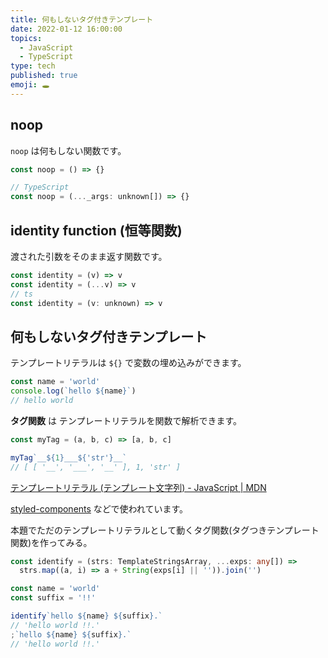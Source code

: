 ```yaml
---
title: 何もしないタグ付きテンプレート
date: 2022-01-12 16:00:00
topics:
  - JavaScript
  - TypeScript
type: tech
published: true
emoji: 🕳
---
```


## noop

`noop` は何もしない関数です。

```js
const noop = () => {}

// TypeScript
const noop = (..._args: unknown[]) => {}
```

## identity function (恒等関数)

渡された引数をそのまま返す関数です。

```js
const identity = (v) => v
const identity = (...v) => v
// ts
const identity = (v: unknown) => v
```

## 何もしないタグ付きテンプレート

テンプレートリテラルは `${}` で変数の埋め込みができます。

```js
const name = 'world'
console.log(`hello ${name}`)
// hello world
```

**タグ関数** は テンプレートリテラルを関数で解析できます。

```js
const myTag = (a, b, c) => [a, b, c]

myTag`__${1}___${'str'}__`
// [ [ '__', '___', '__' ], 1, 'str' ]
```

[テンプレートリテラル \(テンプレート文字列\) \- JavaScript \| MDN](https://developer.mozilla.org/ja/docs/Web/JavaScript/Reference/Template_literals#tagged_templates)

[styled\-components](https://styled-components.com/) などで使われています。

本題でただのテンプレートリテラルとして動くタグ関数(タグつきテンプレート関数)を作ってみる。

```ts
const identify = (strs: TemplateStringsArray, ...exps: any[]) =>
  strs.map((a, i) => a + String(exps[i] || '')).join('')
```

```ts
const name = 'world'
const suffix = '!!'

identify`hello ${name} ${suffix}.`
// 'hello world !!.'
;`hello ${name} ${suffix}.`
// 'hello world !!.'
```
